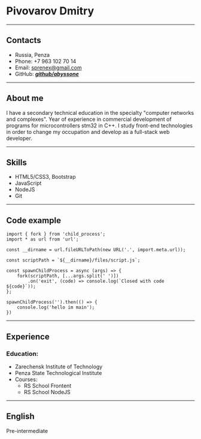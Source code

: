 # Pivovarov Dmitry
---
## Contacts
* Russia, Penza
* Phone: +7 963 102 70 14
* Email: sprenex@gmail.com
* GitHub: [***github/abyssone***](https://github.com/abyssone)

---
## About me

I have a secondary technical education in the specialty "computer networks and complexes". Year of experience in commercial development of programs for microcontrollers stm32 in C++. I study front-end technologies in order to change my occupation and develop as a full-stack web developer.

---
## Skills

* HTML5/CSS3, Bootstrap
* JavaScript
* NodeJS
* Git

---
## Code example

```
import { fork } from 'child_process';
import * as url from 'url';

const __dirname = url.fileURLToPath(new URL('.', import.meta.url));

const scriptPath = `${__dirname}/files/script.js`;

const spawnChildProcess = async (args) => {
    fork(scriptPath, [...args.split(' ')])
        .on('exit', (code) => console.log(`Closed with code ${code}`));
};

spawnChildProcess('').then(() => {
    console.log('hello im main');
})
```
---
## Experience

### Education:
* Zarechensk Institute of Technology
* Penza State Technological Institute
* Courses:
  + RS School Frontent
  + RS School NodeJS

---
## English

Pre-intermediate


